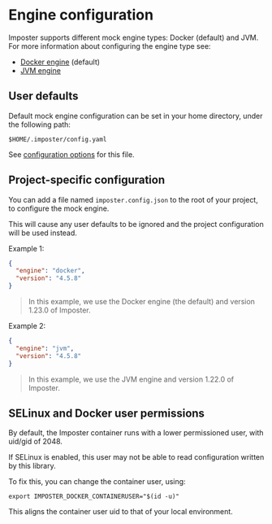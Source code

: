 # Engine configuration

Imposter supports different mock engine types: Docker (default) and JVM. For more information about configuring the engine type see:

- [Docker engine](https://github.com/gatehill/imposter-cli/blob/main/docs/docker_engine.md) (default)
- [JVM engine](https://github.com/gatehill/imposter-cli/blob/main/docs/jvm_engine.md)

## User defaults

Default mock engine configuration can be set in your home directory, under the following path:

    $HOME/.imposter/config.yaml

See [configuration options](https://github.com/gatehill/imposter-cli/blob/main/docs/config.md) for this file.

## Project-specific configuration

You can add a file named `imposter.config.json` to the root of your project, to configure the mock engine.

This will cause any user defaults to be ignored and the project configuration will be used instead.

Example 1:

```json
{
  "engine": "docker",
  "version": "4.5.8"
}
```

> In this example, we use the Docker engine (the default) and version 1.23.0 of Imposter.

Example 2:

```json
{
  "engine": "jvm",
  "version": "4.5.8"
}
```

> In this example, we use the JVM engine and version 1.22.0 of Imposter.

## SELinux and Docker user permissions

By default, the Imposter container runs with a lower permissioned user, with uid/gid of 2048.

If SELinux is enabled, this user may not be able to read configuration written by this library.

To fix this, you can change the container user, using:

    export IMPOSTER_DOCKER_CONTAINERUSER="$(id -u)"

This aligns the container user uid to that of your local environment.
